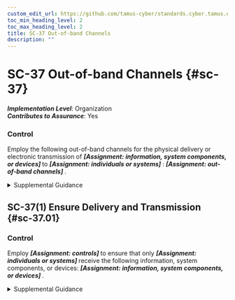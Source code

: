 ```yaml
---
custom_edit_url: https://github.com/tamus-cyber/standards.cyber.tamus.edu/tree/main/static/content/tamus.edu/TAMUS_profile.xml
toc_min_heading_level: 2
toc_max_heading_level: 2
title: SC-37 Out-of-band Channels
description: ""
---
```


# SC-37 Out-of-band Channels {#sc-37}

_**Implementation Level**_: Organization\
_**Contributes to Assurance**_: Yes

### Control

Employ the following out-of-band channels for the physical delivery or electronic transmission of <strong>                  <em>[Assignment: information, system components, or devices]</em>               </strong> to <strong>                  <em>[Assignment: individuals or systems]</em>               </strong>: <strong>                  <em>[Assignment: out-of-band channels]</em>               </strong>.

<details>
  <summary>Supplemental Guidance</summary>

Out-of-band channels include local, non-network accesses to systems; network paths physically separate from network paths used for operational traffic; or non-electronic paths, such as the U.S. Postal Service. The use of out-of-band channels is contrasted with the use of in-band channels (i.e., the same channels) that carry routine operational traffic. Out-of-band channels do not have the same vulnerability or exposure as in-band channels. Therefore, the confidentiality, integrity, or availability compromises of in-band channels will not compromise or adversely affect the out-of-band channels. Organizations may employ out-of-band channels in the delivery or transmission of organizational items, including authenticators and credentials; cryptographic key management information; system and data backups; configuration management changes for hardware, firmware, or software; security updates; maintenance information; and malicious code protection updates. For example, cryptographic keys for encrypted files are delivered using a different channel than the file.

</details>

## SC-37(1) Ensure Delivery and Transmission {#sc-37.01}

### Control

Employ <strong>                     <em>[Assignment: controls]</em>                  </strong> to ensure that only <strong>                     <em>[Assignment: individuals or systems]</em>                  </strong> receive the following information, system components, or devices: <strong>                     <em>[Assignment: information, system components, or devices]</em>                  </strong>.

<details>
  <summary>Supplemental Guidance</summary>

Techniques employed by organizations to ensure that only designated systems or individuals receive certain information, system components, or devices include sending authenticators via an approved courier service but requiring recipients to show some form of government-issued photographic identification as a condition of receipt.

</details>

